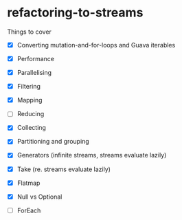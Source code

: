 # refactoring-to-streams

Things to cover

* [x] Converting mutation-and-for-loops and Guava iterables

* [x] Performance

* [x] Parallelising

* [x] Filtering

* [x] Mapping

* [ ] Reducing

* [x] Collecting

* [x] Partitioning and grouping

* [x] Generators (infinite streams, streams evaluate lazily)

* [x] Take (re. streams evaluate lazily)

* [x] Flatmap

* [x] Null vs Optional<T>

* [ ] ForEach
